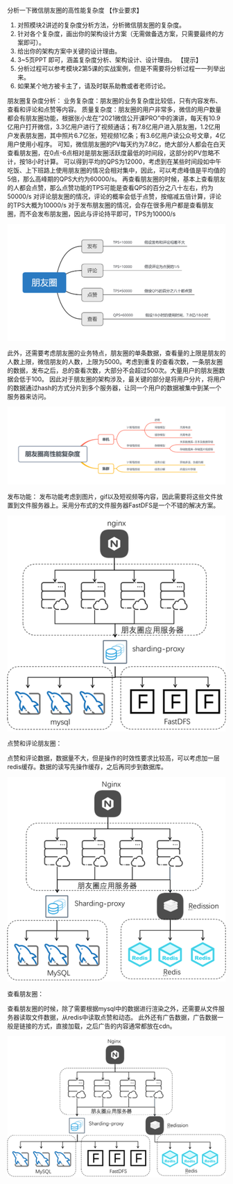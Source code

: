 分析一下微信朋友圈的高性能复杂度
【作业要求】
1. 对照模块2讲述的复杂度分析方法，分析微信朋友圈的复杂度。
2. 针对各个复杂度，画出你的架构设计方案（无需做备选方案，只需要最终的方案即可）。
3. 给出你的架构方案中关键的设计理由。
4. 3~5页PPT 即可，涵盖复杂度分析、架构设计、设计理由。
   【提示】
5. 分析过程可以参考模块2第5课的实战案例，但是不需要将分析过程一一列举出来。
6. 如果某个地方被卡主了，请及时联系助教或者老师讨论。


朋友圈复杂度分析：
业务复杂度：朋友圈的业务复杂度比较低，只有内容发布、查看和评论和点赞等内容。
质量复杂度：朋友圈的用户非常多，微信的用户数量都会有朋友圈功能，根据张小龙在“2021微信公开课PRO”中的演讲，每天有10.9亿用户打开微信，3.3亿用户进行了视频通话；有7.8亿用户进入朋友圈，1.2亿用户发表朋友圈，其中照片6.7亿张，短视频1亿条；有3.6亿用户读公众号文章，4亿用户使用小程序。
可知，微信朋友圈的PV每天约为7.8亿，绝大部分人都会在白天查看朋友圈，在0点-6点相对是朋友圈活跃度最低的时间段，这部分的PV忽略不计，按18小时计算。
可以得到平均的QPS为12000，考虑到在某些时间段如中午吃饭、上下班路上使用朋友圈的情况会相对集中，因此，可以考虑峰值是平均值的5倍，那么高峰期的QPS大约为60000/s。
再查看朋友圈的时候，基本上查看朋友的人都会点赞，那么点赞功能的TPS可能是查看QPS的百分之八十左右，约为50000/s
对评论朋友圈的情况，评论的概率会低于点赞，按缩减五倍计算，评论的TPS大概为10000/s
对于发布朋友圈的情况，会存在很多用户都是查看朋友圈，而不会发布朋友圈，因此与评论持平即可，TPS为10000/s

![朋友圈](朋友圈.png)

此外，还需要考虑朋友圈的业务特点，朋友圈的单条数据，查看量的上限是朋友的人数上限，微信朋友的人数，上限为5000。考虑到重复的查看次数，一条朋友圈的数据，发布之后，总的查看次数，大部分不会超过500次。大量用户的朋友圈数据会低于100。
因此对于朋友圈的架构涉及，最关键的部分是将用户分片，将用户的数据通过hash的方式分片到多个服务器，让同一个用户的数据被集中到某一个服务器来访问。

![朋友圈高性能复杂度分析](朋友圈高性能复杂度.png)

发布功能：
发布功能考虑到图片，gif以及短视频等内容，因此需要将这些文件放置到文件服务器上。采用分布式的文件服务器FastDFS是一个不错的解决方案。

![朋友圈发布架构图](朋友圈发布架构图.png)



点赞和评论朋友圈：

点赞和评论数据，数据量不大，但是操作的时效性要求比较高，可以考虑加一层redis缓存。数据的读写先操作缓存，之后再同步到数据库。

![点赞和评论朋友圈](点赞和评论朋友圈架构图.png)

查看朋友圈：

查看朋友圈的时候，除了需要根据mysql中的数据进行渲染之外，还需要从文件服务器读取文件数据，从redis中读取点赞和动态。
此外还有广告数据，广告数据一般是链接的方式，直接加载，之后广告的内容通常都放在cdn。

![查看朋友圈架构图](查看朋友圈架构图.png)